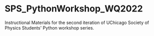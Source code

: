 # SPS_PythonWorkshop_WQ2022
Instructional Materials for the second iteration of UChicago Society of Physics Students' Python workshop series.
